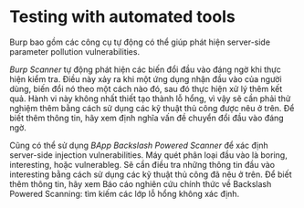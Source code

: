 # Testing with automated tools

Burp bao gồm các công cụ tự động có thể giúp phát hiện server-side parameter pollution vulnerabilities.

*Burp Scanner* tự động phát hiện các biến đổi đầu vào đáng ngờ khi thực hiện kiểm tra. Điều này xảy ra khi một ứng dụng nhận đầu vào của người dùng, biến đổi nó theo một cách nào đó, sau đó thực hiện xử lý thêm kết quả. Hành vi này không nhất thiết tạo thành lỗ hổng, vì vậy sẽ cần phải thử nghiệm thêm bằng cách sử dụng các kỹ thuật thủ công được nêu ở trên. Để biết thêm thông tin, hãy xem định nghĩa vấn đề chuyển đổi đầu vào đáng ngờ.

Cũng có thể sử dụng *BApp Backslash Powered Scanner* để xác định server-side injection vulnerabilities. Máy quét phân loại đầu vào là boring, interesting, hoặc vulnerableg. Sẽ cần điều tra những thông tin đầu vào interesting bằng cách sử dụng các kỹ thuật thủ công đã nêu ở trên. Để biết thêm thông tin, hãy xem Báo cáo nghiên cứu chính thức về Backslash Powered Scanning: tìm kiếm các lớp lỗ hổng không xác định.

